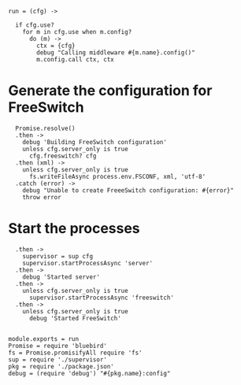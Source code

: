     run = (cfg) ->

      if cfg.use?
        for m in cfg.use when m.config?
          do (m) ->
            ctx = {cfg}
            debug "Calling middleware #{m.name}.config()"
            m.config.call ctx, ctx

Generate the configuration for FreeSwitch
=========================================

      Promise.resolve()
      .then ->
        debug 'Building FreeSwitch configuration'
        unless cfg.server_only is true
          cfg.freeswitch? cfg
      .then (xml) ->
        unless cfg.server_only is true
          fs.writeFileAsync process.env.FSCONF, xml, 'utf-8'
      .catch (error) ->
        debug "Unable to create FreeeSwitch configuration: #{error}"
        throw error

Start the processes
===================

      .then ->
        supervisor = sup cfg
        supervisor.startProcessAsync 'server'
      .then ->
        debug 'Started server'
      .then ->
        unless cfg.server_only is true
          supervisor.startProcessAsync 'freeswitch'
      .then ->
        unless cfg.server_only is true
          debug 'Started FreeSwitch'


    module.exports = run
    Promise = require 'bluebird'
    fs = Promise.promisifyAll require 'fs'
    sup = require './supervisor'
    pkg = require './package.json'
    debug = (require 'debug') "#{pkg.name}:config"
